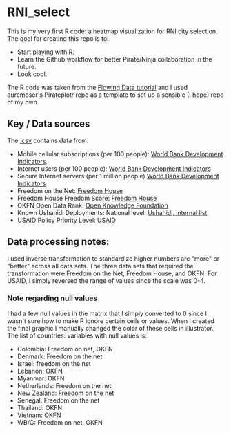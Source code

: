 RNI_select
==========
This is my very first R code: a heatmap visualization for RNI city selection. The goal for creating this repo is to:
* Start playing with R.
* Learn the Github workflow for better Pirate/Ninja collaboration in the future.
* Look cool.

The R code was taken from the [Flowing Data tutorial](http://flowingdata.com/2010/01/21/how-to-make-a-heatmap-a-quick-and-easy-solution/) and I used auremoser's Pirateplotr repo as a template to set up a sensible (I hope) repo of my own.

## Key / Data sources
The [.csv](https://github.com/Shadrock/RNI_select/blob/master/data/RNI.csv) contains data from:
* Mobile cellular subscriptions (per 100 people): [World Bank Development Indicators](http://data.worldbank.org/indicator/IT.CEL.SETS.P2). 
* Internet users (per 100 people): [World Bank Development Indicators](http://data.worldbank.org/indicator/IT.NET.USER.P2)
* Secure Internet servers (per 1 million people) [World Bank Development Indicators](http://data.worldbank.org/indicator/IT.NET.SECR.P6) 
* Freedom on the Net: [Freedom House](http://freedomhouse.org/report/freedom-net-2013-global-scores#.UwqKBfldVEI) 
* Freedom House Freedom Score: [Freedom House](http://www.freedomhouse.org/report/freedom-world/freedom-world-2013#.Uw5RtvldVEL) 
* OKFN Open Data Rank: [Open Knowledge Foundation](https://index.okfn.org/country) 
* Known Ushahidi Deployments: National level: [Ushahidi, internal list](https://docs.google.com/spreadsheet/ccc?key=0AikmHjO1VwoddEV2VGZxTHh1UE1YaGhtOG41ekhyTUE&usp=drive_web#gid=2) 
* USAID Policy Priority Level: [USAID](http://www.usaid.gov/sites/default/files/documents/1870/USAIDSustainableUrbanServicesPolicy.pdf) 

## Data processing notes:
I used inverse transformation to standardize higher numbers are "more" or "better" across all data sets. The three data sets that required the transformation were Freedom on the Net, Freedom House, and OKFN. For USAID, I simply reversed the range of values since the scale was 0-4.

### Note regarding null values
I had a few null values in the matrix that I simply converted to 0 since I wasn't sure how to make R ignore certain cells or values. When I created the final graphic I manually changed the color of these cells in illustrator. The list of countries: variables with null values is:
* Colombia: Freedom on net, OKFN
* Denmark: Freedom on the net
* Israel: freedom on the net
* Lebanon: OKFN
* Myanmar: OKFN
* Netherlands: Freedom on the net
* New Zealand: Freedom on the net
* Senegal: Freedom on the net
* Thailand: OKFN
* Vietnam: OKFN
* WB/G: Freedom on net, OKFN

